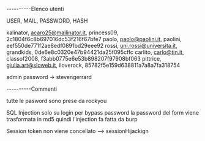 
----------Elenco utenti

USER, MAIL, PASSWORD, HASH

kalinator, acaro25@mailinator.it, princess09, 2c1804f6c8b697016dc53f216f67bfe7
paolo, paolo@paolini.it, paolini, eef550de771f2ae8edf0891bd29eee92
rossi, uni.rossi@universita.it, grandkids,  0de6e8c0320e47b94421da25f095cffc
carlito, carlo@tin.it, classof2008, f3abb0775e6e53b898207f97908bf063
pittrice, giulia.art@sloweb.it, iloverock, 85782f5e159d638811a7a8a7fa318754


admin password -> stevengerrard

----------Commenti

tutte le pasword sono prese da rockyou

SQL Injection solo su login per bypass password
        la password del form viene trasformata in md5 quindi l'injection fa fatta da burp

Session token non viene concellato --> sessionHijackign


